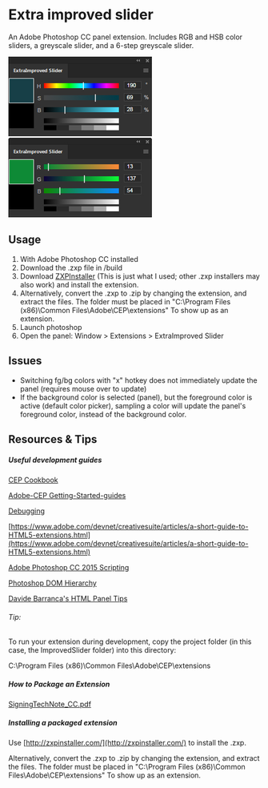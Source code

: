 # Extra improved slider
An Adobe Photoshop CC panel extension. Includes RGB and HSB color sliders, a greyscale slider, and a 6-step greyscale slider.

![HSB screenshot](https://github.com/dustymethod/improved-slider/blob/master/resources/screenshotHSB.jpg "HSB screenshot")
![RGB screenshot](https://github.com/dustymethod/improved-slider/blob/master/resources/screenshotRGB.jpg "RGB screenshot")

## Usage
1. With Adobe Photoshop CC installed
2. Download the .zxp file in /build
3. Download [ZXPInstaller](http://zxpinstaller.com/) (This is just what I used; other .zxp installers may also work) and install the extension.
4. Alternatively, convert the .zxp to .zip by changing the extension, and extract the files. The folder must be placed in "C:\Program Files (x86)\Common Files\Adobe\CEP\extensions" To show up as an extension.
5. Launch photoshop
6. Open the panel: Window > Extensions > ExtraImproved Slider

## Issues
- Switching fg/bg colors with "x" hotkey does not immediately update the panel (requires mouse over to update)
- If the background color is selected (panel), but the foreground color is active (default color picker), sampling a color will update the panel's foreground color, instead of the background color.

## Resources & Tips
##### Useful development guides
[CEP Cookbook](https://github.com/Adobe-CEP/CEP-Resources/blob/master/CEP_8.x/Documentation/CEP%208.0%20HTML%20Extension%20Cookbook.md)

[Adobe-CEP Getting-Started-guides](https://github.com/Adobe-CEP/Getting-Started-guides)

[Debugging](https://github.com/Adobe-CEP/Getting-Started-guides/tree/master/Client-side%20Debugging)

[https://www.adobe.com/devnet/creativesuite/articles/a-short-guide-to-HTML5-extensions.html](https://www.adobe.com/devnet/creativesuite/articles/a-short-guide-to-HTML5-extensions.html)

[Adobe Photoshop CC 2015 Scripting](https://www.adobe.com/devnet/photoshop/scripting.html)

[Photoshop DOM Hierarchy](http://objjob.phrogz.net/pshop/hierarchy)

[Davide Barranca's HTML Panel Tips](http://www.davidebarranca.com/category/code/html-panels/)

###### Tip:
To run your extension during development, copy the project folder (in this case, the ImprovedSlider folder) into this directory:

C:\Program Files (x86)\Common Files\Adobe\CEP\extensions

##### How to Package an Extension
[SigningTechNote\_CC.pdf](https://wwwimages2.adobe.com/content/dam/acom/en/devnet/creativesuite/pdfs/SigningTechNote_CC.pdf)

##### Installing a packaged extension
Use [http://zxpinstaller.com/](http://zxpinstaller.com/) to install the .zxp.

Alternatively, convert the .zxp to .zip by changing the extension, and extract the files. The folder must be placed in "C:\Program Files (x86)\Common Files\Adobe\CEP\extensions" To show up as an extension.

